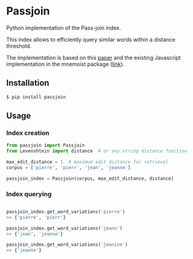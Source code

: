 # Passjoin
Python implementation of the Pass-join index.

This index allows to efficiently query similar words within a distance threshold.

The implementation is based on this [paper](http://people.csail.mit.edu/dongdeng/papers/vldb2012-passjoin.pdf) and the existing Javascript implementation in the mnemoist package ([link](https://github.com/Yomguithereal/mnemonist)).


## Installation

```bash
$ pip install passjoin
```


## Usage

### Index creation
```python
from passjoin import Passjoin
from Levenshtein import distance  # or any string distance function

max_edit_distance = 1  # maximum edit distance for retrieval
corpus = ['pierre', 'pierr', 'jean', 'jeanne']

passjoin_index = Passjoin(corpus, max_edit_distance, distance)

```

### Index querying
```python

passjoin_index.get_word_variations('pierre')
>> {'pierre', 'pierr'}

passjoin_index.get_word_variations('jeann')
>> {'jean', 'jeanne'}

passjoin_index.get_word_variations('jeanine')
>> {'jeanne'}

```

<!-- ## Contributing

Clone the project.

Install [pipenv](https://github.com/pypa/pipenv).

Run `pipenv install --dev`

Launch test with `pipenv run pytest` -->

